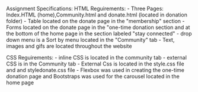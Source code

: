 <!-- in this assignment I've created a website for a nonexistant non-profit organization tha supports artic wildlife -->



Assignment Specifications:
HTML Reguirements:
    - Three Pages: Index.HTML (home),Community.html and donate.html (located in donation folder)
    - Table located on the donate page in the "membership" section
    - Forms located on the donate page in the "one-time donation section and at the bottom of the home page in the section labeled "stay connected"
    - drop down menu is a Sort by menu located in the "Community" tab 
    - Text, images and gifs are located throughout the website

CSS Reguirements:
    - inline CSS is located in the community tab
    - external CSS is in the Community tab 
    - External Css is located in the style.css file and and styledonate.css file
    - Flexbox was used in creating the one-time donation page and Bootstraps was used for the carousel located in the home page

